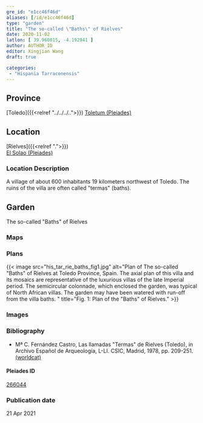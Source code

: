 ```yaml
---
gre_id: "e1cc46f46d"
aliases: [/id/e1cc46f46d]
type: "garden"
title: "The so-called \"Baths\" of Rielves"
date: 2020-11-02
latlon: [ 39.960815, -4.192941 ]
author: AUTHOR_ID
editor: Xingjian Wang
draft: true

categories:
 - "Hispania Tarraconensis"
---
```


## Province

[Toledo]({{<relref "../../../..">}})
[Toletum (Pleiades)](https://pleiades.stoa.org/places/266066)

<!--### Province Description-->


## Location

[Rielves]({{<relref ".">}}) \
[El Solao (Pleiades)](https://pleiades.stoa.org/places/266044)

### Location Description
A village of about 600 inhabitants 19 kilometers northwest of Toledo.  The ruins of the villa are often called "termas" (baths).

<!-- LEAVE THIS BLANK FOR NOW -->

<!--## Sublocation-->

<!--
[AREA WITHIN LOCATION, LIKE “PALATINE HILL”](GEOREFERENCE LINK)
A sublocation is any area larger than an individual garden, but located within a location. I would always try to include a link to a controlled vocabulary here if possible. This ID may well be different from the Garden ID, e.g., Pompeii versus a Garden in one of the houses which has its own Pleiades ID.
-->

<!--### Sublocation Description-->

<!-- DESCRIPTION -->

## Garden
The so-called "Baths" of Rielves

<!--### Keywords
- [peristyles (Roman courtyards)](http://vocab.getty.edu/page/aat/300080971)
- [mosaics (visual works)](http://vocab.getty.edu/page/aat/300015342)
- [corridors](http://vocab.getty.edu/page/aat/300004294)

### Garden Description
The major building period dated to the beginning of the 4th century, supplanting an earlier late 1st century phase.. The peristyle garden belonged to the later phase.  The house is laid out around its central garden with approximate symmetry relative its north-south axis.  The front of the house, the side from which guests entered, was clearly the south where the entry way [25] had a geometric mosaic floor whereas the north entrance way [7] had an earthen floor.  Immediately on entry, the guest would have seen the garden through an arcade on its south side.  These nine semicircular arches formed a sort of interior façade.  This arcade had fallen over – or been pushed pulled over – in the destruction of the house, so it has been possible to reconstruct it in elevation, and it has been rebuilt.  The Romans made extensive use of the round arch for practical purposes; this is an interesting example of its use for purely esthetic purposes, since a simple colonnade would have served just as well structurally.

In the center of the nearly square garden was a small fountain which has disappeared.  It was surrounded by a small mosaic which survived only as scattered tessera.  Crossing the garden in an east-west direction was a pergola. A low wall under the arches prevented guests from entering directly into the garden.  Rather, a walk with impressive geometric mosaics led to the main reception room [1] with a vast polychrome mosaic depicting Achilles discovered by Odyssesus among the women of the household of Lycomedes. This mosaic is believed to be one of the largest known figured polychrome mosaic of the Roman world. From the reception room one entered the garden, through the pérgola to the bath complex.  The walks around the garden in the porticoes were completely covered with geometric mosaics.  A variety of rooms opened off the garden peristyle, offering a variety of spaces for entertaining and activities of daily life. Many did not open directly on the garden but may have had window through which to view the garden.
Javier Cortes noted that hardware was found around the edges of the garden suitable for wood vanes which may have closed the spaces between the columns in cold weather.  Asked about the quality of the soil in the garden, he replied that it was rich but so was all the soil in this river bottom area.   
The large number of objects of daily life found in the ruins, some under toppled walls, makes it clear that the villa was violently destroyed, probably in the second half of the fifth century, though the date is uncertain.  -->

### Maps

<!--
{{< image src="FILENAME" alt="ALT_TEXT" title="CAPTION" >}}
-->

### Plans

{{< image src="his_tar_rie_baths_fig1.jpg" alt="Plan of The so-called \"Baths\" of Rielves at Toledo Province, Spain. The axial plan of this villa and its mosaics are representative of the luxurious villas of the late Imperial period. The semicircular colonnade, which enclosed the garden, was typical of North African villas. The garden may have been watered with run-off from the villa baths. " title="Fig. 1:  Plan of the \"Baths\" of Rielves." >}}


### Images

<!--
{{< image src="FILENAME" alt="ALT_TEXT" title="CAPTION" >}}
-->

<!--### Dates-->


### Bibliography
- Mª C. Fernández Castro, Las llamadas "Termas" de Rielves (Toledo), in Archivo Español de Arqueología, L-LI. CSIC, Madrid, 1978, pp. 209-251. [(worldcat)](http://www.worldcat.org/oclc/1122498001)

<!--#### Periodo ID-->

<!-- [PERIODO_ID](https://pleiades.stoa.org/places/PLEIADES_ID) -->

#### Pleiades ID

[266044](https://pleiades.stoa.org/places/266044)

<!--#### TGN ID
[7031751](http://vocab.getty.edu/page/tgn/7031751) -->

<!--### Contributor-->


### Publication date

21 Apr 2021

<!--### Related articles-->

<!-- Links to other related articles. Leave blank for now -->
